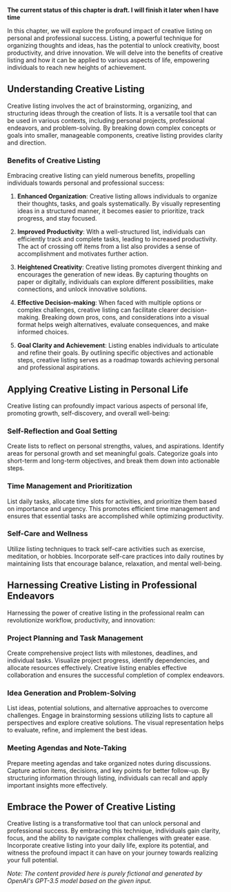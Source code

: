 **The current status of this chapter is draft. I will finish it later when I have time**

In this chapter, we will explore the profound impact of creative listing on personal and professional success. Listing, a powerful technique for organizing thoughts and ideas, has the potential to unlock creativity, boost productivity, and drive innovation. We will delve into the benefits of creative listing and how it can be applied to various aspects of life, empowering individuals to reach new heights of achievement.

Understanding Creative Listing
------------------------------

Creative listing involves the act of brainstorming, organizing, and structuring ideas through the creation of lists. It is a versatile tool that can be used in various contexts, including personal projects, professional endeavors, and problem-solving. By breaking down complex concepts or goals into smaller, manageable components, creative listing provides clarity and direction.

### Benefits of Creative Listing

Embracing creative listing can yield numerous benefits, propelling individuals towards personal and professional success:

1. **Enhanced Organization**: Creative listing allows individuals to organize their thoughts, tasks, and goals systematically. By visually representing ideas in a structured manner, it becomes easier to prioritize, track progress, and stay focused.

2. **Improved Productivity**: With a well-structured list, individuals can efficiently track and complete tasks, leading to increased productivity. The act of crossing off items from a list also provides a sense of accomplishment and motivates further action.

3. **Heightened Creativity**: Creative listing promotes divergent thinking and encourages the generation of new ideas. By capturing thoughts on paper or digitally, individuals can explore different possibilities, make connections, and unlock innovative solutions.

4. **Effective Decision-making**: When faced with multiple options or complex challenges, creative listing can facilitate clearer decision-making. Breaking down pros, cons, and considerations into a visual format helps weigh alternatives, evaluate consequences, and make informed choices.

5. **Goal Clarity and Achievement**: Listing enables individuals to articulate and refine their goals. By outlining specific objectives and actionable steps, creative listing serves as a roadmap towards achieving personal and professional aspirations.

Applying Creative Listing in Personal Life
------------------------------------------

Creative listing can profoundly impact various aspects of personal life, promoting growth, self-discovery, and overall well-being:

### Self-Reflection and Goal Setting

Create lists to reflect on personal strengths, values, and aspirations. Identify areas for personal growth and set meaningful goals. Categorize goals into short-term and long-term objectives, and break them down into actionable steps.

### Time Management and Prioritization

List daily tasks, allocate time slots for activities, and prioritize them based on importance and urgency. This promotes efficient time management and ensures that essential tasks are accomplished while optimizing productivity.

### Self-Care and Wellness

Utilize listing techniques to track self-care activities such as exercise, meditation, or hobbies. Incorporate self-care practices into daily routines by maintaining lists that encourage balance, relaxation, and mental well-being.

Harnessing Creative Listing in Professional Endeavors
-----------------------------------------------------

Harnessing the power of creative listing in the professional realm can revolutionize workflow, productivity, and innovation:

### Project Planning and Task Management

Create comprehensive project lists with milestones, deadlines, and individual tasks. Visualize project progress, identify dependencies, and allocate resources effectively. Creative listing enables effective collaboration and ensures the successful completion of complex endeavors.

### Idea Generation and Problem-Solving

List ideas, potential solutions, and alternative approaches to overcome challenges. Engage in brainstorming sessions utilizing lists to capture all perspectives and explore creative solutions. The visual representation helps to evaluate, refine, and implement the best ideas.

### Meeting Agendas and Note-Taking

Prepare meeting agendas and take organized notes during discussions. Capture action items, decisions, and key points for better follow-up. By structuring information through listing, individuals can recall and apply important insights more effectively.

Embrace the Power of Creative Listing
-------------------------------------

Creative listing is a transformative tool that can unlock personal and professional success. By embracing this technique, individuals gain clarity, focus, and the ability to navigate complex challenges with greater ease. Incorporate creative listing into your daily life, explore its potential, and witness the profound impact it can have on your journey towards realizing your full potential.

*Note: The content provided here is purely fictional and generated by OpenAI's GPT-3.5 model based on the given input.*
